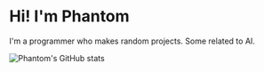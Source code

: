 # Hi! I'm Phantom

I'm a programmer who makes random projects. Some related to AI.

![Phantom's GitHub stats](https://github-readme-stats.vercel.app/api?username=Phantom8015&show_icons=true&theme=radical)
